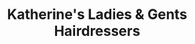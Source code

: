 ---
title: "Katherine's Ladies & Gents Hairdressers"
url: /llanelli/katherines-ladies-and-gents-hairdressers/
shop: hairdresser
---